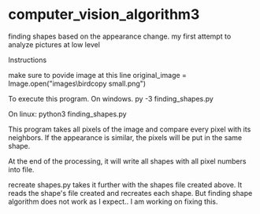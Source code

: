 # computer_vision_algorithm3
finding shapes based on the appearance change. my first attempt to analyze pictures at low level

Instructions

make sure to povide image at this line
original_image = Image.open("images\\birdcopy small.png")

To execute this program.
On windows.
py -3 finding_shapes.py

On linux:
python3 finding_shapes.py

This program takes all pixels of the image and compare every pixel with its neighbors. If the appearance is similar, 
the pixels will be put in the same shape.

At the end of the processing, it will write all shapes with all pixel numbers into file.

recreate shapes.py takes it further with the shapes file created above. It reads the shape's file created and recreates each shape. But finding shape algorithm does not work as I expect.. I am working on fixing this.


